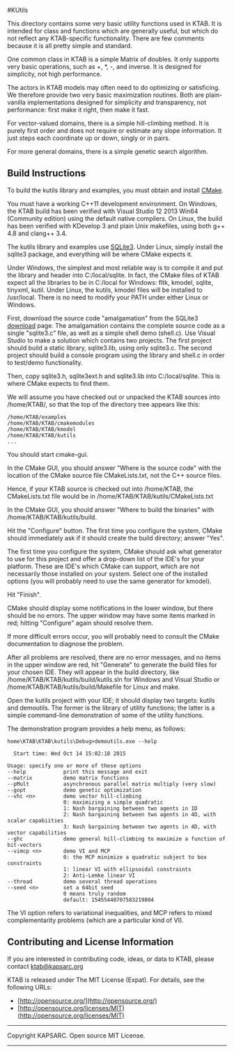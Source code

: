 #KUtils




This directory contains some very basic utility functions
used in KTAB. It is intended for class and functions
which are generally useful, but which do not reflect
any KTAB-specific functionality. There are few comments
because it is all pretty simple and standard.

One common class in KTAB is a simple Matrix of doubles.
It only supports very basic operations, such as +, *, -,
and inverse. It is designed for simplicity, not high performance.

The actors in KTAB models may often need to do optimizing
or satisficing. We therefore provide two very basic maximization
routines. Both are plain-vanilla implementations designed for
simplicity and transparency, not performance: 
first make it right, then make it fast.

For vector-valued domains, there is a simple hill-climbing method.
It is purely first order and does not require or estimate any
slope information. It just steps each coordinate up or down,
singly or in pairs. 

For more general domains, there is a simple genetic search
algorithm.


## Build Instructions ##

To build the kutils library and examples, you must
obtain and install [CMake](www.cmake.org).

You must have a working C++11 development environment.
On Windows, the KTAB build has been verified with Visual Studio 12 2013 Win64 (Community edition) using the default native compilers.
On Linux, the build has been verified with KDevelop 3 and plain Unix makefiles, using both g++ 4.8 and clang++ 3.4.

The kutils library and examples use [SQLite3](https://www.sqlite.org/). Under Linux, simply install the sqlite3 package,
and everything will be where CMake expects it.

Under Windows, the simplest and most reliable way is to compile it and put the library and header into C:/local/sqlite. In fact, the CMake files of KTAB expect all the libraries to be in C:/local for Windows: fltk, kmodel, sqlite, tinyxml, kutil. Under Linux, the kutils, kmodel files will be installed to /usr/local. There is no need to modify your PATH under either Linux or Windows.
 
First, download the source code "amalgamation" from the SQLite3
 [download](https://www.sqlite.org/download.html) page. The amalgamation contains the complete source code as a single
"sqlite3.c" file, as well as a simple shell demo (shell.c). Use Visual Studio to make a solution which contains two projects. The first project should build a static library, sqlite3.lib, 
using only sqlite3.c. The second project should build a console program using the library and shell.c in order to test/demo functionality.

Then, copy sqlite3.h, sqlite3ext.h and sqlite3.lib into 
C:/local/sqlite. This is where CMake expects to find them.

We will assume you have checked out or unpacked the KTAB
sources into /home/KTAB/, so that the top of the directory
tree appears like this:

	/home/KTAB/examples
	/home/KTAB/KTAB/cmakemodules
	/home/KTAB/KTAB/kmodel
	/home/KTAB/KTAB/kutils
	...
  
You should start cmake-gui.

In the CMake GUI, you should answer "Where is the source code"
with the location of the CMake source file CMakeLists.txt,
not the C++ source files.

Hence, if your KTAB source is checked out into /home/KTAB,
the CMakeLists.txt file would be in /home/KTAB/KTAB/kutils/CMakeLists.txt

In the CMake GUI, you  should answer "Where to build the binaries"
with /home/KTAB/KTAB/kutils/build.

Hit the "Configure" button. The first time you configure the system,
CMake should immediately ask if it should create the build directory;
answer "Yes".

The first time you configure the system, CMake should ask what generator to use for this project and offer a drop-down list of the IDE's for your platform. These are IDE's which CMake can support, which are not necessarily those installed  on your system. Select one of the installed options (you will probably need to  use the same generator for kmodel).

Hit "Finish".

CMake should display some notifications in the lower window, but there should be no errors.
The upper window may have some items marked in red; hitting "Configure" again should resolve them.

If more difficult errors occur, you will probably need to consult the CMake documentation to diagnose the problem.

After all problems are resolved, there are no error messages, and no items in the upper window are red, hit "Generate" to generate the build files for your chosen IDE. They will appear
in the build directory, like /home/KTAB/KTAB/kutils/build/kutils.sln for Windows and Visual Studio
or /home/KTAB/KTAB/kutils/build/Makefile for Linux and make.

Open the kutils project with your IDE; it should display two targets: kutils and demoutils. The former is the library of utility functions; the latter is a simple command-line demonstration
of some of the utility functions.

The demonstration program provides a help menu, as follows:


	home\KTAB\KTAB\kutils\Debug>demoutils.exe --help
	
	  Start time: Wed Oct 14 15:02:18 2015
	
	Usage: specify one or more of these options
	--help            print this message and exit
	--matrix          demo matrix functions
	--pMult           asynchronous parallel matrix multiply (very slow)
	--gopt            demo genetic optimization
	--vhc <n>         demo vector hill-climbing
	                  0: maximizing a simple quadratic
	                  1: Nash bargaining between two agents in 1D
	                  2: Nash bargaining between two agents in 4D, with scalar capabiities
	                  3: Nash bargaining between two agents in 4D, with vector capabilities
	--ghc             demo general hill-climbing to maximize a function of bit-vectors
	--vimcp <n>       demo VI and MCP
	                  0: the MCP minimize a quadratic subject to box constraints
	                  1: linear VI with ellipsoidal constraints
	                  2: Anti-Lemke linear VI
	--thread          demo several thread operations
	--seed <n>        set a 64bit seed
	                  0 means truly random
	                  default: 15455440707583219804
                  
The VI option refers to variational inequalities, and MCP refers
to mixed complementarity problems (which are a particular kind of VI).


## Contributing and License Information ##



If you are interested in contributing code, ideas, or
data to KTAB, please contact ktab@kapsarc.org


KTAB is released under The MIT License (Expat).
For details, see the following URLs:

- [http://opensource.org/](http://opensource.org/)
- [http://opensource.org/licenses/MIT](http://opensource.org/licenses/MIT)
 

----------

Copyright KAPSARC. Open source MIT License.

----------


